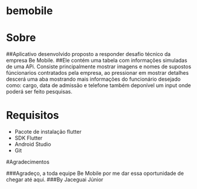 # bemobile

# Sobre

##Aplicativo desenvolvido proposto a responder desafio técnico da empresa Be Mobile.
##Ele contém uma tabela com informações simuladas de uma APi. Consiste principalmente mostrar imagens e nomes de supostos fúncionarios contratados pela empresa, ao pressionar em mostrar detalhes  descerá uma aba mostrando mais informações do funcionário desejado como: cargo, data de admissão e telefone também deponível um input onde poderá ser feito pesquisas.

# Requisitos

- Pacote de instalação flutter
- SDK Flutter
- Android Studio
- Git

#Agradecimentos

###Agradeço, a toda equipe Be Mobile por me dar essa oportunidade de chegar até aqui. 
###By Jaceguai Júnior



